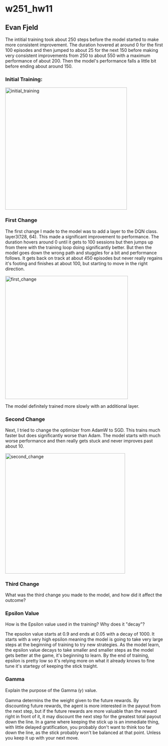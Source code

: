 # w251_hw11
## Evan Fjeld

The intitial training took about 250 steps before the model started to make more consistent improvement. The duration hovered at around 0 for the first 100 episodes and then jumped to about 25 for the next 150 before making very consistent improvements from 250 to about 550 with a maximum performance of about 200. Then the model's performance falls a little bit before ending about around 150. 

### Initial Training:

<img width="388" alt="initial_training" src="https://user-images.githubusercontent.com/10189327/226795417-a5ee3dd8-a73a-4ede-821b-be63de9b99b9.png">

### First Change
The first change I made to the model was to add a layer to the DQN class. layer3(128, 64). This made a significant improvement to performance. The duration hovers around 0 until it gets to 100 sessions but then jumps up from there with the training loop doing significantly better. But then the model goes down the wrong path and stuggles for a bit and performance follows. It gets back on track at about 450 episodes but never really regains it's footing and finishes at about 100, but starting to move in the right direction. 

<img width="391" alt="first_change" src="https://user-images.githubusercontent.com/10189327/226797965-298eafee-bcca-4043-9ae9-b62acdee179c.png">

The model definitely trained more slowly with an additional layer. 

### Second Change
Next, I tried to change the optimizer from AdamW to SGD. This trains much faster but does significantly worse than Adam. The model starts with much worse performance and then really gets stuck and never improves past about 10. 

<img width="382" alt="second_change" src="https://user-images.githubusercontent.com/10189327/226799587-9311a693-0c57-49a9-80ae-57c20f21cd94.png">


### Third Change
What was the third change you made to the model, and how did it affect the outcome?

### Epsilon Value
How is the Epsilon value used in the training? Why does it "decay"?

The epsolon value starts at 0.9 and ends at 0.05 with a decay of 1000. It starts with a very high epsilon meaning the model is going to take very large steps at the beginning of training to try new strategies. As the model learn, the epsilon value decays to take smaller and smaller steps as the model gets better at the game, it's beginning to learn. By the end of training, epsilon is pretty low so it's relying more on what it already knows to fine tune it's startegy of keeping the stick traight. 

### Gamma
Explain the purpose of the Gamma (𝛾) value.

Gamma determins the the weight given to the future rewards. By discounting future rewards, the agent is more interested in the payout from the next step, but if the future rewards are more valuable than the reward right in front of it, it may discount the next step for the greatest total payout down the line. In a game where keeping the stick up is an immediate thing, with little delayed gratification, you probably don't want to think too far down the line, as the stick probably won't be balanced at that point. Unless you keep it up with your next move. 
